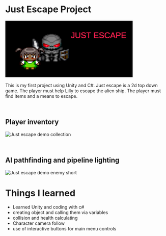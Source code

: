 # Just Escape Project

<img src = "/JustEscapeTitleShot.png" width = "400">

This is my first project using Unity and C#. Just escape is a 2d top down game. The player must help Lilly to escape the alien ship. The player must find items and a means to escape. 

$~~~~$
<h2>Player inventory</h2>

![Just escape demo collection](https://user-images.githubusercontent.com/84033650/197028380-f96185f6-a12d-4ad5-8eeb-bde187c527cf.gif)

$~~~~$
<h2>AI pathfinding and pipeline lighting</h2>

![Just escape demo enemy short](https://user-images.githubusercontent.com/84033650/197028790-7db66221-b266-4740-bced-85aff332470c.gif)

# Things I learned

* Learned Unity and coding with c#
* creating object and calling them via variables
* collision and health calculating
* Character camera follow 
* use of interactive buttons for main menu controls



